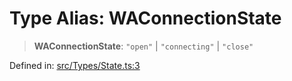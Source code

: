 # Type Alias: WAConnectionState

> **WAConnectionState**: `"open"` \| `"connecting"` \| `"close"`

Defined in: [src/Types/State.ts:3](https://github.com/Fokusdotid/bail/blob/043003e0dc220c8f52aef36f90c7026f3a192427/src/Types/State.ts#L3)
